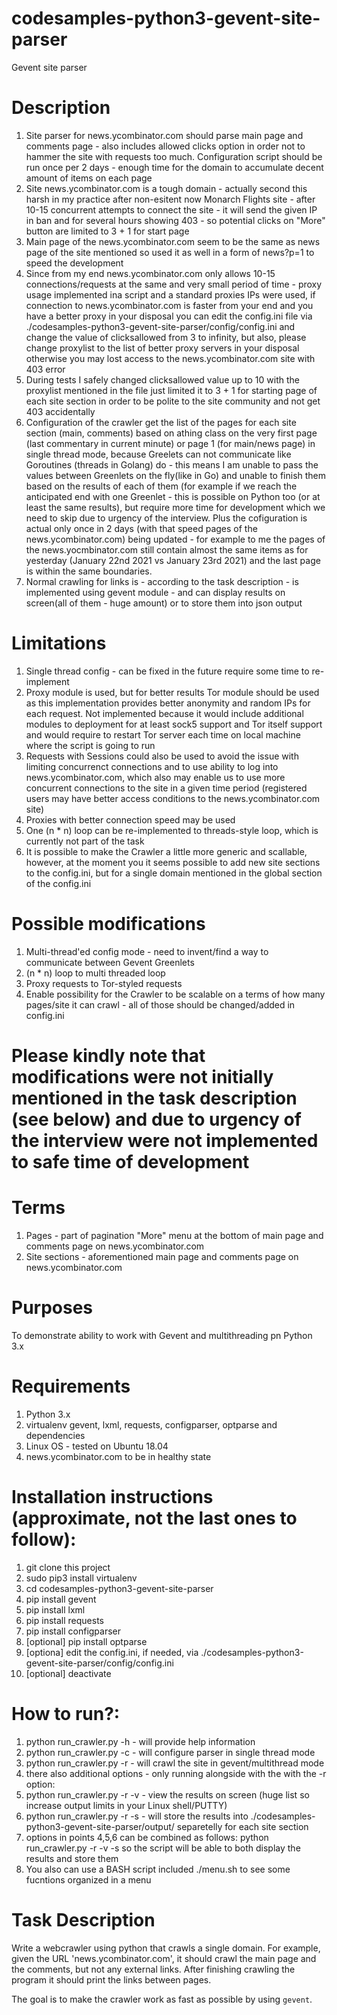 # codesamples-python3-gevent-site-parser
Gevent site parser
# Description
1. Site parser for news.ycombinator.com should parse main page and comments page - also includes allowed clicks option in order not to hammer the site with requests too much. Configuration script should be run once per 2 days - enough time for the domain to accumulate decent amount of items on each page
2. Site news.ycombinator.com is a tough domain - actually second this harsh in my practice after non-esitent now Monarch Flights site - after 10-15 concurrent attempts to connect the site - it will send the given IP in ban and for several hours showing 403 - so potential clicks on "More" button are limited to 3 + 1 for start page
3. Main page of the news.ycombinator.com seem to be the same as news page of the site mentioned so used it as well in a form of news?p=1 to speed the development
4. Since from my end news.ycombinator.com only allows 10-15 connections/requests at the same and very small period of time - proxy usage implemented ina script and a standard proxies IPs were used, if connection to news.ycombinator.com is faster from your end and you have a better proxy in your disposal you can edit the config.ini file via ./codesamples-python3-gevent-site-parser/config/config.ini and change the value of clicksallowed from 3 to infinity, but also, please change proxylist to the list of better proxy servers in your disposal otherwise you may lost access to the news.ycombinator.com site with 403 error
5. During tests I safely changed clicksallowed value up to 10 with the proxylist mentioned in the file just limited it to 3 + 1 for starting page of each site section in order to be polite to the site community and not get 403 accidentally
6. Configuration of the crawler get the list of the pages for each site section (main, comments) based on athing class on the very first page (last commentary in current minute) or page 1 (for main/news page) in single thread mode, because Greelets can not communicate like Goroutines (threads in Golang) do - this means I am unable to pass the values between Greenlets on the fly(like in Go) and unable to finish them based on the results of each of them (for example if we reach the anticipated end with one Greenlet - this is possible on Python too (or at least the same results), but require more time for development which we need to skip due to urgency of the interview. Plus the cofiguration is actual only once in 2 days (with that speed pages of the news.ycombinator.com) being updated - for example to me the pages of the news.yocmbinator.com still contain almost the same items as for yesterday (January 22nd 2021 vs January 23rd 2021) and the last page is within the same boundaries.
7. Normal crawling for links is - according to the task description - is implemented using gevent module - and can display results on screen(all of them - huge amount) or to store them into json output
# Limitations
1. Single thread config - can be fixed in the future require some time to re-implement
2. Proxy module is used, but for better results Tor module should be used as this implementation provides better anonymity and random IPs for each request. Not implemented because it would include additional modules to deployment for at least sock5 support and Tor itself support and would require to restart Tor server each time on local machine where the script is going to run
3. Requests with Sessions could also be used to avoid the issue with limiting concurrenct connections and to use ability to log into news.ycombinator.com, which also may enable us to use more concurrent connections to the site in a given time period (registered users may have better access conditions to the news.ycombinator.com site)
4. Proxies with better connection speed may be used
5. One (n * n) loop can be re-implemented to threads-style loop, which is currently not part of the task
6. It is possible to make the Crawler a little more generic and scallable, however, at the moment you it seems possible to add new site sections to the config.ini, but for a single domain mentioned in the global section of the config.ini
# Possible modifications
1. Multi-thread'ed config mode - need to invent/find a way to communicate between Gevent Greenlets
2. (n * n) loop to multi threaded loop
3. Proxy requests to Tor-styled requests
4. Enable possibility for the Crawler to be scalable on a terms of how many pages/site it can crawl - all of those should be changed/added in config.ini
# Please kindly note that modifications were not initially mentioned in the task description (see below) and due to urgency of the interview were not implemented to safe time of development
# Terms
1. Pages - part of pagination "More" menu at the bottom of main page and comments page on news.ycombinator.com
2. Site sections - aforementioned main page and comments page on news.ycombinator.com
# Purposes
To demonstrate ability to work with Gevent and multithreading pn Python 3.x
# Requirements
1. Python 3.x
2. virtualenv gevent, lxml, requests, configparser, optparse and dependencies
3. Linux OS - tested on Ubuntu 18.04
4. news.ycombinator.com to be in healthy state
# Installation instructions (approximate, not the last ones to follow):
1. git clone this project
2. sudo pip3 install virtualenv
3. cd codesamples-python3-gevent-site-parser
4. pip install gevent
5. pip install lxml
6. pip install requests
7. pip install configparser
8. [optional] pip install optparse
9. [optiona] edit the config.ini, if needed, via ./codesamples-python3-gevent-site-parser/config/config.ini
10. [optional] deactivate
# How to run?:
1. python run_crawler.py -h - will provide help information
2. python run_crawler.py -c - will configure parser in single thread mode
3. python run_crawler.py -r - will crawl the site in gevent/multithread mode
4. there also additional options - only running alongside with the with the -r option:
5. python run_crawler.py -r -v - view the results on screen (huge list so increase output limits in your Linux shell/PUTTY)
6. python run_crawler.py -r -s - will store the results into ./codesamples-python3-gevent-site-parser/output/ separetelly for each site section
7. options in points 4,5,6 can be combined as follows: python run_crawler.py -r -v -s so the script will be able to both display the results and store them
8. You also can use a BASH script included ./menu.sh to see some fucntions organized in a menu
# Task Description
Write a webcrawler using python that crawls a single domain. For example,
given the URL 'news.ycombinator.com', it should crawl the main page and the
comments, but not any external links. After finishing crawling the program
it should print the links between pages.

The goal is to make the crawler work as fast as possible by using `gevent`.
